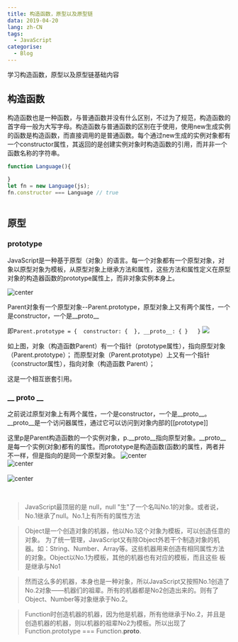 ```yaml
---
title: 构造函数，原型以及原型链
data: 2019-04-20
lang: zh-CN
tags: 
  - JavaScript
categorise:
  - Blog
---
```


学习构造函数，原型以及原型链基础内容

<!-- more -->

## 构造函数                
构造函数也是一种函数，与普通函数并没有什么区别，不过为了规范，构造函数的首字母一般为大写字母。构造函数与普通函数的区别在于使用，使用new生成实例的函数是构造函数，而直接调用的是普通函数。每个通过new生成的实例对象都有一个constructor属性，其返回的是创建实例对象时构造函数的引用，而并非一个函数名称的字符串。

```js
function Language(){
  
}
let fn = new Language(js);
fn.constructor === Language // true
​
```


## 原型
### prototype
JavaScript是一种基于原型（对象）的语言。每一个对象都有一个原型对象，对象以原型对象为模板，从原型对象上继承方法和属性，这些方法和属性定义在原型对象的构造器函数的prototype属性上，而非对象实例本身上。

​![center​](https://cdn.nlark.com/yuque/0/2019/jpeg/240921/1558430707054-f6b70165-5015-4180-ad36-38eb6db22725.jpeg)


Parent对象有一个原型对象--Parent.prototype，原型对象上又有两个属性，一个是constructor，一个是__proto__

即`Parent.prototype = {  constructor: {  }, __proto__: { }   }`
![](https://cdn.nlark.com/yuque/0/2019/jpeg/240921/1558430707063-518f59d0-9a28-499b-a5ed-cd1e76f20ce9.jpeg)

​​如上图，对象（构造函数Parent）有一个指针（prototype属性），指向原型对象（Parent.prototype）；
而原型对象（Parent.prototype）上又有一个指针（constructor属性），指向对象（构造函数 Parent）；

这是一个相互嵌套引用。



### __ proto __
之前说过原型对象上有两个属性，一个是constructor，一个是__proto__。__proto__是一个访问器属性，通过它可以访问到对象内部的[[prototype]]

这里p是Parent构造函数的一个实例对象，p.__proto__指向原型对象。__proto__是每一个实例(对象)都有的属性。而prototype是构造函数(函数)的属性，两者并不一样，但是指向的是同一个原型对象。
![center](https://cdn.nlark.com/yuque/0/2019/jpeg/240921/1558430707104-e227c94a-b5e9-4869-b649-aad19beab882.jpeg)</br>
![center](https://cdn.nlark.com/yuque/0/2019/jpeg/240921/1558430707071-fbcf6ec7-2a69-4052-b20d-309bf2c6538b.jpeg)  </br>      
![center](https://cdn.nlark.com/yuque/0/2019/jpeg/240921/1558430707078-170682be-a279-4d83-b61f-bccb1623f290.jpeg)  </br>        

​​
> JavaScript最顶层的是 null，null "生"了一个名叫No.1的对象。或者说，No.1继承了null。No.1上有所有的属性方法

> Object是一个创造对象的机器，他以No.1这个对象为模板，可以创造任意的对象。
> 为了统一管理，JavaScript又有除Object外若干个制造对象的机器。如：String、Number、Array等。这些机器用来创造有相同属性方法的对象。Object以No.1为模板，其他的机器也有对应的模板，而且这些 板是继承与No1



>然而这么多的机器，本身也是一种对象，所以JavaScript又按照No.1创造了No.2对象——机器们的祖辈。所有的机器都是No2创造出来的。则有了Object、Number等对象继承于No.2。

>Function时创造机器的机器，因为他是机器，所有他继承于No.2，并且是创造机器的机器，则以机器的祖辈No2为模板。所以出现了 Function.prototype === Function.__proto__.